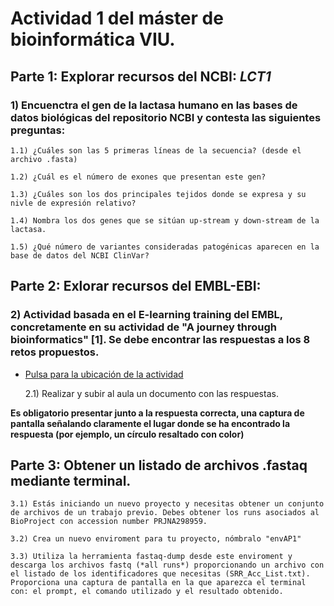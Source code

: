 # Actividad 1 del máster de bioinformática VIU.

## Parte 1: Explorar recursos  del NCBI: *LCT1*

### 1) Encuenctra el gen de la lactasa humano en las bases de datos biológicas del repositorio NCBI y contesta las siguientes preguntas:


    1.1) ¿Cuáles son las 5 primeras líneas de la secuencia? (desde el archivo .fasta)

    1.2) ¿Cuál es el número de exones que presentan este gen?

    1.3) ¿Cuáles son los dos principales tejidos donde se expresa y su nivle de expresión relativo?

    1.4) Nombra los dos genes que se sitúan up-stream y down-stream de la lactasa.

    1.5) ¿Qué número de variantes consideradas patogénicas aparecen en la base de datos del NCBI ClinVar?


## Parte 2: Exlorar recursos del EMBL-EBI:

### 2) Actividad basada en el E-learning training del EMBL, concretamente en su actividad de "A journey through bioinformatics" [1]. Se debe encontrar las respuestas a los 8 retos propuestos.

* [Pulsa para la ubicación de la actividad](https://www.ebi.ac.uk/training/online/courses/a-journey-through-bioinformatics/)

    2.1) Realizar y subir al aula un documento con las respuestas.

**Es obligatorio presentar junto a la respuesta correcta, una captura de pantalla señalando claramente el lugar donde se ha encontrado la respuesta (por ejemplo, un círculo resaltado con color)**

## Parte 3: Obtener un listado de archivos .fastaq mediante terminal.

    3.1) Estás iniciando un nuevo proyecto y necesitas obtener un conjunto de archivos de un trabajo previo. Debes obtener los runs asociados al BioProject con accession number PRJNA298959.

    3.2) Crea un nuevo enviroment para tu proyecto, nómbralo "envAP1"

    3.3) Utiliza la herramienta fastaq-dump desde este enviroment y descarga los archivos fastq (*all runs*) proporcionando un archivo con el listado de los identificadores que necesitas (SRR_Acc_List.txt). Proporciona una captura de pantalla en la que aparezca el terminal con: el prompt, el comando utilizado y el resultado obtenido.
